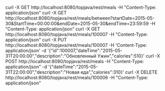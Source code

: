 curl -X GET http://localhost:8080/topjava/rest/meals -H "Content-Type: application/json" 
curl -X GET http://localhost:8080/topjava/rest/meals/between?startDate=2015-05-30&StartTime=00:00:00&endDate=2015-05-30&endTime=23:59:59 -H "Content-Type: application/json" 
curl -X GET http://localhost:8080/topjava/rest/meals/100007 -H "Content-Type: application/json" 
curl -X PUT http://localhost:8080/topjava/rest/meals/100007 -H 'Content-Type: application/json' -d '{"id":100007,"dateTime":"2015-05-31T20:00:00","description":"Обновленный Ужин","calories":510}'
curl -X POST http://localhost:8080/topjava/rest/meals -H "Content-Type: application/json" -d '{"dateTime":"2015-05-31T22:00:00","description":"Новая еда","calories":310}' 
curl -X DELETE http://localhost:8080/topjava/rest/meals/100006 -H "Content-Type: application/json" 